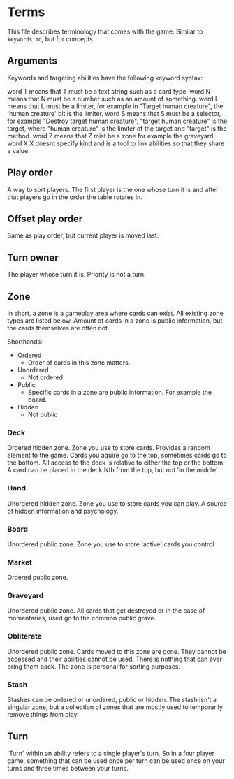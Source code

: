 # Terms

This file describes terminology that comes with the game. Similar to `keywords.md`, but for concepts.

## Arguments

Keywords and targeting abilities have the following keyword syntax:

word T means that T must be a text string such as a card type.
word N means that N must be a number such as an amount of something.
word L means that L must be a limiter, for example in "Target human creature", the 'human creature' bit is the limiter.
word S means that S must be a selector, for example "Destroy target human creature", "target human creature" is the target, where "human creature" is the limiter of the target and "target" is the method.
word Z means that Z mist be a zone for example the graveyard.
word X X doesnt specify kind and is a tool to link abilities so that they share a value.

## Play order

A way to sort players. The first player is the one whose turn it is and after that players go in the order the table rotates in.

## Offset play order

Same as play order, but current player is moved last.

## Turn owner

The player whose turn it is. Priority is not a turn.

## Zone

In short, a zone is a gameplay area where cards can exist. All existing zone types are listed below. Amount of cards in a zone is public information, but the cards themselves are often not.

Shorthands:

* Ordered
	* Order of cards in this zone matters.
* Unordered
	* Not ordered
* Public
	* Specific cards in a zone are public information. For example the board.
* Hidden
	* Not public

### Deck

Ordered hidden zone.
Zone you use to store cards. Provides a random element to the game. Cards you aquire go to the top, sometimes cards go to the bottom.
All access to the deck is relative to either the top or the bottom. A card can be placed in the deck Nth from the top, but not 'in the middle'

### Hand

Unordered hidden zone.
Zone you use to store cards you can play. A source of hidden information and psychology.

### Board

Unordered public zone.
Zone you use to store 'active' cards you control

### Market

Ordered public zone.

### Graveyard

Unordered public zone.
All cards that get destroyed or in the case of momentaries, used go to the common public grave.

### Obliterate

Unordered public zone.
Cards moved to this zone are gone. They cannot be accessed and their abilities cannot be used. There is nothing that can ever bring them back. The zone is personal for sorting purposes.

### Stash

Stashes can be ordered or unordered, public or hidden.
The stash isn't a singular zone, but a collection of zones that are mostly used to temporarily remove things from play.

## Turn

'Turn' within an ability refers to a single player's turn. So in a four player game, something that can be used once per turn can be used once on your turns and three times between your turns.
